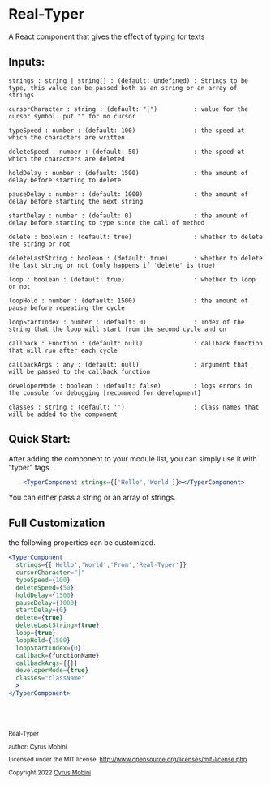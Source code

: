 # Real-Typer
A React component that gives the effect of typing for texts



## Inputs:
    strings : string | string[] : (default: Undefined) : Strings to be type, this value can be passed both as an string or an array of strings
       
    cursorCharacter : string : (default: "|")          : value for the cursor symbol. put "" for no cursor
    
    typeSpeed : number : (default: 100)                : the speed at which the characters are written
    
    deleteSpeed : number : (default: 50)               : the speed at which the characters are deleted
    
    holdDelay : number : (default: 1500)               : the amount of delay before starting to delete
    
    pauseDelay : number : (default: 1000)              : the amount of delay before starting the next string

    startDelay : number : (default: 0)                 : the amount of delay before starting to type since the call of method
    
    delete : boolean : (default: true)                 : whether to delete the string or not
    
    deleteLastString : boolean : (default: true)       : whether to delete the last string or not (only happens if 'delete' is true)
    
    loop : boolean : (default: true)                   : whether to loop or not
    
    loopHold : number : (default: 1500)                : the amount of pause before repeating the cycle
    
    loopStartIndex : number : (default: 0)             : Index of the string that the loop will start from the second cycle and on

    callback : Function : (default: null)              : callback function that will run after each cycle

    callbackArgs : any : (default: null)               : argument that will be passed to the callback function

    developerMode : boolean : (default: false)         : logs errors in the console for debugging [recommend for development]

    classes : string : (default: '')                   : class names that will be added to the component




## Quick Start:

After adding the component to your module list, you can simply use it with "typer" tags
```jsx
    <TyperComponent strings={['Hello','World']}></TyperComponent>
 ```  

You can either pass a string or an array of strings.


## Full Customization

the following properties can be customized.
```jsx
<TyperComponent 
  strings={['Hello','World','From','Real-Typer']}
  cursorCharacter="|"
  typeSpeed={100}
  deleteSpeed={50}
  holdDelay={1500}
  pauseDelay={1000}
  startDelay={0}
  delete={true}
  deleteLastString={true}
  loop={true}
  loopHold={1500}
  loopStartIndex={0}
  callback={functionName}
  callbackArgs={{}}
  developerMode={true}
  classes="className"
  >
</TyperComponent>
```





<br>
<br>
<br>

<small>
Real-Typer

author: Cyrus Mobini
    
Licensed under the MIT license.
http://www.opensource.org/licenses/mit-license.php

Copyright 2022 [Cyrus Mobini](https://github.com/cyrus2281)
<small>